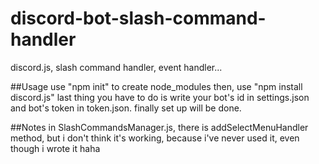 # discord-bot-slash-command-handler
discord.js, slash command handler, event handler...

##Usage
use "npm init" to create node_modules
then, use "npm install discord.js"
last thing you have to do is write your bot's id in settings.json and bot's token in token.json.
finally set up will be done.

##Notes
in SlashCommandsManager.js, there is addSelectMenuHandler method, but i don't think it's working, because i've never used it, even though i wrote it haha
